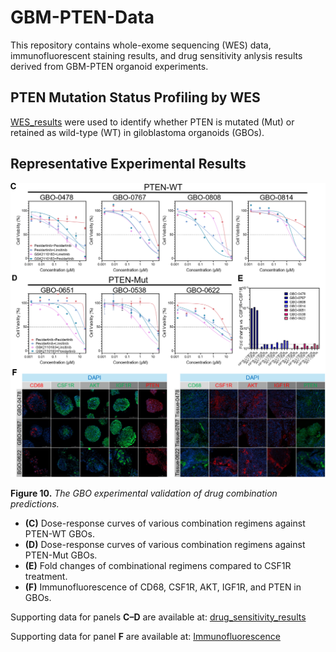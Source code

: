 # GBM-PTEN-Data

This repository contains whole-exome sequencing (WES) data, immunofluorescent staining results, and drug sensitivity anlysis results derived from GBM-PTEN organoid experiments.

## PTEN Mutation Status Profiling by WES

[WES_results](https://github.com/SunXQlab/GBM-PTEN-Data/tree/main/WES_results) were used to identify whether PTEN is mutated (Mut) or retained as wild-type (WT) in giloblastoma organoids (GBOs).

## Representative Experimental Results

![Figure 10](https://raw.githubusercontent.com/SunXQlab/GBM-PTEN-Data/main/fig10_clip.png)

**Figure 10.** *The GBO experimental validation of drug combination predictions.*

- **(C)** Dose-response curves of various combination regimens against PTEN-WT GBOs.
- **(D)** Dose-response curves of various combination regimens against PTEN-Mut GBOs.
- **(E)** Fold changes of combinational regimens compared to CSF1R treatment.
- **(F)** Immunofluorescence of CD68, CSF1R, AKT, IGF1R, and PTEN in GBOs.

Supporting data for panels **C–D** are available at: [drug_sensitivity_results](https://github.com/SunXQlab/GBM-PTEN-Data/tree/main/drug_sensitivity_results)

Supporting data for panel **F** are available at: [Immunofluorescence](https://github.com/SunXQlab/GBM-PTEN-Data/tree/main/Immunofluorescence)
